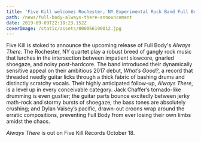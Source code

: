 ```yaml
---
title: 'Five Kill welcomes Rochester, NY Experimental Rock Band Full Body'
path: /news/full-body-always-there-announcement
date: 2019-09-09T22:18:23.152Z
coverImage: /static/assets/000066190012.jpg
---
```

Five Kill is stoked to announce the upcoming release of Full Body's _Always There_. The Rochester, NY quartet play a robust breed of gangly rock music that lurches in the intersection between impatient slowcore, gnarled shoegaze, and noisy post-hardcore. The band introduced their dynamically sensitive appeal on their ambitious 2017 debut, _What’s Good?_, a record that threaded needly guitar licks through a thick fabric of bashing drums and distinctly scratchy vocals. Their highly anticipated follow-up, _Always There_, is a level up in every conceivable category. Jack Chaffer’s tornado-like drumming is even gustier; the guitar parts bounce excitedly between jerky math-rock and stormy bursts of shoegaze; the bass tones are absolutely crushing; and Dylan Vaisey’s pacific, drawn-out croons wrap around the erratic compositions, preventing Full Body from ever losing their own limbs amidst the chaos. 

_Always There_ is out on Five Kill Records October 18.
